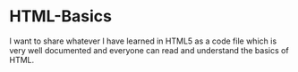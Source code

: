 # HTML-Basics
I want to share whatever I have learned in HTML5 as a code file which is very well documented and everyone can read and understand the basics of HTML.
